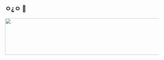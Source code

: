 ## ㅇ¿ㅇ 👋

<!--
**d-kjh/d-kjh** is a ✨ _special_ ✨ repository because its `README.md` (this file) appears on your GitHub profile.

Here are some ideas to get you started:

- 🔭 I’m currently working on ...
- 🌱 I’m currently learning ...
- 👯 I’m looking to collaborate on ...
- 🤔 I’m looking for help with ...
- 💬 Ask me about ...
- 📫 How to reach me: ...
- 😄 Pronouns: ...
- ⚡ Fun fact: ...
-->

<a href="https://www.gitanimals.org/en_US?utm_medium=image&utm_source=d-kjh&utm_content=line">
  <img
    src="https://render.gitanimals.org/lines/d-kjh?pet-id=741485053108327383"
    width="600"
    height="120"
  />
</a>
  
